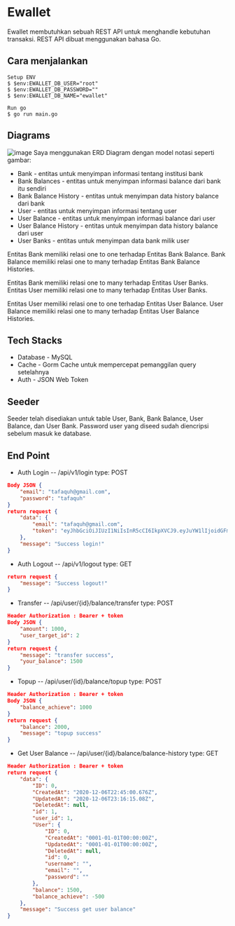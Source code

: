 # Ewallet

Ewallet membutuhkan sebuah REST API untuk menghandle kebutuhan transaksi. REST API dibuat menggunakan bahasa Go.

## Cara menjalankan

```
Setup ENV
$ $env:EWALLET_DB_USER="root"
$ $env:EWALLET_DB_PASSWORD="" 
$ $env:EWALLET_DB_NAME="ewallet"

Run go
$ go run main.go
```

## Diagrams
![image](https://drive.google.com/uc?export=view&id=1j2M4IuDa2QQWbT3WA2QDFoI4GJy9cBJY)
Saya menggunakan ERD Diagram dengan model notasi seperti gambar:

* Bank - entitas untuk menyimpan informasi tentang institusi bank
* Bank Balances - entitas untuk menyimpan informasi balance dari bank itu sendiri
* Bank Balance History - entitas untuk menyimpan data history balance dari bank
* User - entitas untuk menyimpan informasi tentang user
* User Balance - entitas untuk menyimpan informasi balance dari user
* User Balance History - entitas untuk menyimpan data history balance dari user
* User Banks - entitas untuk menyimpan data bank milik user
 
Entitas Bank memiliki relasi one to one terhadap Entitas Bank Balance. Bank Balance memiliki relasi one to many terhadap Entitas Bank Balance Histories.

Entitas Bank memiliki relasi one to many terhadap Entitas User Banks.
Entitas User memiliki relasi one to many terhadap Entitas User Banks.

Entitas User memiliki relasi one to one terhadap Entitas User Balance. User Balance memiliki relasi one to many terhadap Entitas User Balance Histories.

## Tech Stacks
* Database - MySQL
* Cache - Gorm Cache untuk mempercepat pemanggilan query setelahnya
* Auth - JSON Web Token

## Seeder
Seeder telah disediakan untuk table User, Bank, Bank Balance, User Balance, dan User Bank. Password user yang diseed sudah diencripsi sebelum masuk ke database. 

## End Point

* Auth Login -- /api/v1/login type: POST
```json
Body JSON {
	"email": "tafaquh@gmail.com",
	"password": "tafaquh"
}
return request {
    "data": {
        "email": "tafaquh@gmail.com",
        "token": "eyJhbGciOiJIUzI1NiIsInR5cCI6IkpXVCJ9.eyJuYW1lIjoidGFmYXF1aEBnbWFpbC5jb20iLCJ1c2VyIjp0cnVlLCJleHAiOjE2MDc0NTI2NTUsImlhdCI6MTYwNzI3OTg1NX0.qOqOE6siGJae_6jQCQ-8RygfOkTtM14kerxNreV6vJg"
    },
    "message": "Success login!"
}
```
* Auth Logout -- /api/v1/logout type: GET
```json
return request {
    "message": "Success logout!"
}
```
* Transfer -- /api/user/{id}/balance/transfer type: POST
```json
Header Authorization : Bearer + token
Body JSON {
	"amount": 1000,
	"user_target_id": 2
}
return request {
    "message": "transfer success",
    "your_balance": 1500
}
```
* Topup -- /api/user/{id}/balance/topup type: POST
```json
Header Authorization : Bearer + token
Body JSON {
	"balance_achieve": 1000
}
return request {
    "balance": 2000,
    "message": "topup success"
}
```
* Get User Balance -- /api/user/{id}/balance/balance-history type: GET
```json
Header Authorization : Bearer + token
return request {
    "data": {
        "ID": 0,
        "CreatedAt": "2020-12-06T22:45:00.676Z",
        "UpdatedAt": "2020-12-06T23:16:15.08Z",
        "DeletedAt": null,
        "id": 1,
        "user_id": 1,
        "User": {
            "ID": 0,
            "CreatedAt": "0001-01-01T00:00:00Z",
            "UpdatedAt": "0001-01-01T00:00:00Z",
            "DeletedAt": null,
            "id": 0,
            "username": "",
            "email": "",
            "password": ""
        },
        "balance": 1500,
        "balance_achieve": -500
    },
    "message": "Success get user balance"
}
```







